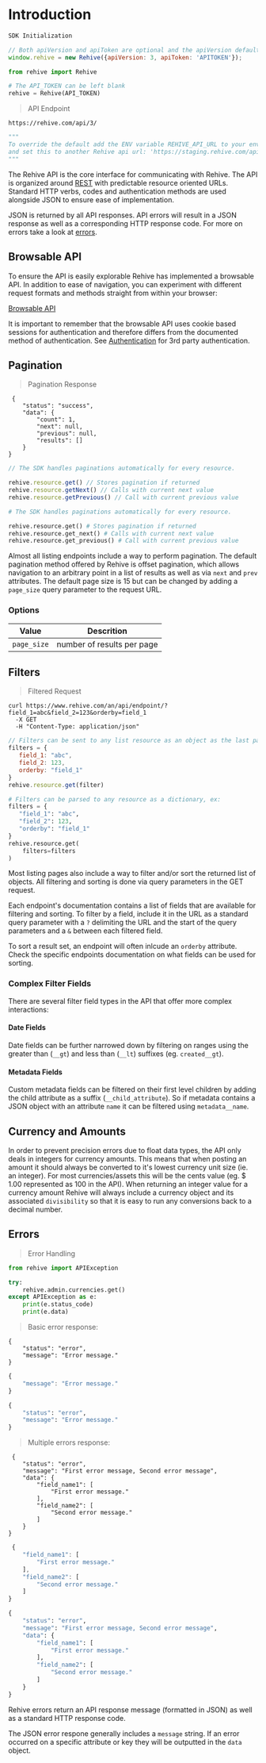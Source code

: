 # Introduction

```javascript
SDK Initialization

// Both apiVersion and apiToken are optional and the apiVersion defaults to 3
window.rehive = new Rehive({apiVersion: 3, apiToken: 'APITOKEN'});
```

```python
from rehive import Rehive

# The API_TOKEN can be left blank
rehive = Rehive(API_TOKEN)
```

> API Endpoint

```
https://rehive.com/api/3/
```

```python
"""
To override the default add the ENV variable REHIVE_API_URL to your environment
and set this to another Rehive api url: 'https://staging.rehive.com/api/3/'
"""
```


The Rehive API is the core interface for communicating with Rehive. The API is 
organized around [REST](https://en.wikipedia.org/wiki/Representational_state_transfer) 
with predictable resource oriented URLs. Standard HTTP verbs, codes and authentication 
methods are used alongside JSON to ensure ease of implementation.

JSON is returned by all API responses. API errors will result in a JSON response 
as well as a corresponding HTTP response code. For more on errors take a look at [errors](/#errors).

## Browsable API

To ensure the API is easily explorable Rehive has implemented a browsable API. 
In addition to ease of navigation, you can experiment with different request 
formats and methods straight from within your browser:

[Browsable API](https://rehive.com/api/3/)

<aside class="notice">
It is important to remember that the browsable API uses cookie based sessions 
for authentication and therefore differs from the documented method of 
authentication. See <a href="/#authorization">Authentication</a> for 3rd party authentication.
</aside>


## Pagination

> Pagination Response

```shell
 {
    "status": "success",
    "data": {
        "count": 1,
        "next": null,
        "previous": null,
        "results": []
    }
}

```

```javascript
// The SDK handles paginations automatically for every resource.

rehive.resource.get() // Stores pagination if returned
rehive.resource.getNext() // Calls with current next value
rehive.resource.getPrevious() // Call with current previous value
```

```python
# The SDK handles paginations automatically for every resource.

rehive.resource.get() # Stores pagination if returned
rehive.resource.get_next() # Calls with current next value
rehive.resource.get_previous() # Call with current previous value
```

Almost all listing endpoints include a way to perform pagination. The default pagination method
offered by Rehive is offset pagination, which allows navigation to an arbitrary point in 
a list of results as well as via `next` and `prev` attributes. The default page size is 15 but
can be changed by adding a `page_size` query parameter to the request URL.

### Options

Value | Descrition
--- | --- 
`page_size` | number of results per page


## Filters

> Filtered Request

```shell
curl https://www.rehive.com/an/api/endpoint/?field_1=abc&field_2=123&orderby=field_1
  -X GET
  -H "Content-Type: application/json"
```

```javascript
// Filters can be sent to any list resource as an object as the last parameter, ex:
filters = {
   field_1: "abc",
   field_2: 123,
   orderby: "field_1"
}
rehive.resource.get(filter)
```

```python
# Filters can be parsed to any resource as a dictionary, ex:
filters = {
   "field_1": "abc",
   "field_2": 123,
   "orderby": "field_1" 
}
rehive.resource.get(
    filters=filters
)
```

Most listing pages also include a way to filter and/or sort the returned list of objects. All filtering
and sorting is done via query parameters in the GET request. 

Each endpoint's documentation contains a list of fields that are available for filtering and sorting. To filter
by a field, include it in the URL as a standard query parameter with a `?` delimiting the URL and
the start of the query parameters and a `&` between each filtered field.

To sort a result set, an endpoint will often inlcude an `orderby` attribute. Check the specific endpoints
documentation on what fields can be used for sorting.

### Complex Filter Fields

There are several filter field types in the API that offer more complex interactions:

#### Date Fields

Date fields can be further narrowed down by filtering on ranges using the greater 
than (`__gt`) and less than (`__lt`) suffixes (eg. `created__gt`).

#### Metadata Fields 

Custom metadata fields can be filtered on their first level children by adding the child
attribute as a suffix (`__child_attribute`). So if metadata contains a JSON object with an attribute `name` it can 
be filtered using `metadata__name`.

## Currency and Amounts

In order to prevent precision errors due to float data types, the API only deals in integers for currency amounts. 
This means that when posting an amount it should always be converted to it's lowest currency unit size (ie. an integer). For most 
currencies/assets this will be the cents value (eg. $ 1.00 represented as 100 in the API). When returning an integer value for
a currency amount Rehive will always include a currency object and its associated `divisibility` so that it is easy to run
any conversions back to a decimal number.

## Errors

> Error Handling

```python
from rehive import APIException

try:
    rehive.admin.currencies.get()
except APIException as e:
    print(e.status_code)
    print(e.data)
```

> Basic error response:

```shell
{
    "status": "error",
    "message": "Error message."
}
```

```javascript
{
    "message": "Error message."
}
```

```python
{
    "status": "error",
    "message": "Error message."
}
```

> Multiple errors response:

```shell
 {
    "status": "error",
    "message": "First error message, Second error message",
    "data": {
        "field_name1": [
            "First error message."
        ],
        "field_name2": [
            "Second error message."
        ]
    }
}
```

```javascript
 {
    "field_name1": [
        "First error message."
    ],
    "field_name2": [
        "Second error message."
    ]
}
```

```python
{
    "status": "error",
    "message": "First error message, Second error message",
    "data": {
        "field_name1": [
            "First error message."
        ],
        "field_name2": [
            "Second error message."
        ]
    }
}
```

Rehive errors return an API response message (formatted in JSON) as well as a standard HTTP response code.

The JSON error respone generally includes a `message` string. If an error occurred on a specific attribute or
key they will be outputted in the `data` object.